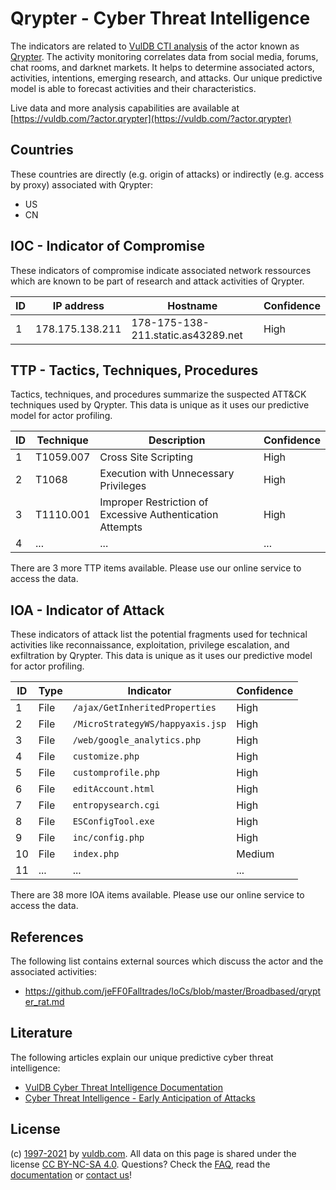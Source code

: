 # Qrypter - Cyber Threat Intelligence

The indicators are related to [VulDB CTI analysis](https://vuldb.com/?doc.cti) of the actor known as [Qrypter](https://vuldb.com/?actor.qrypter). The activity monitoring correlates data from social media, forums, chat rooms, and darknet markets. It helps to determine associated actors, activities, intentions, emerging research, and attacks. Our unique predictive model is able to forecast activities and their characteristics.

Live data and more analysis capabilities are available at [https://vuldb.com/?actor.qrypter](https://vuldb.com/?actor.qrypter)

## Countries

These countries are directly (e.g. origin of attacks) or indirectly (e.g. access by proxy) associated with Qrypter:

* US
* CN

## IOC - Indicator of Compromise

These indicators of compromise indicate associated network ressources which are known to be part of research and attack activities of Qrypter.

ID | IP address | Hostname | Confidence
-- | ---------- | -------- | ----------
1 | 178.175.138.211 | 178-175-138-211.static.as43289.net | High

## TTP - Tactics, Techniques, Procedures

Tactics, techniques, and procedures summarize the suspected ATT&CK techniques used by Qrypter. This data is unique as it uses our predictive model for actor profiling.

ID | Technique | Description | Confidence
-- | --------- | ----------- | ----------
1 | T1059.007 | Cross Site Scripting | High
2 | T1068 | Execution with Unnecessary Privileges | High
3 | T1110.001 | Improper Restriction of Excessive Authentication Attempts | High
4 | ... | ... | ...

There are 3 more TTP items available. Please use our online service to access the data.

## IOA - Indicator of Attack

These indicators of attack list the potential fragments used for technical activities like reconnaissance, exploitation, privilege escalation, and exfiltration by Qrypter. This data is unique as it uses our predictive model for actor profiling.

ID | Type | Indicator | Confidence
-- | ---- | --------- | ----------
1 | File | `/ajax/GetInheritedProperties` | High
2 | File | `/MicroStrategyWS/happyaxis.jsp` | High
3 | File | `/web/google_analytics.php` | High
4 | File | `customize.php` | High
5 | File | `customprofile.php` | High
6 | File | `editAccount.html` | High
7 | File | `entropysearch.cgi` | High
8 | File | `ESConfigTool.exe` | High
9 | File | `inc/config.php` | High
10 | File | `index.php` | Medium
11 | ... | ... | ...

There are 38 more IOA items available. Please use our online service to access the data.

## References

The following list contains external sources which discuss the actor and the associated activities:

* https://github.com/jeFF0Falltrades/IoCs/blob/master/Broadbased/qrypter_rat.md

## Literature

The following articles explain our unique predictive cyber threat intelligence:

* [VulDB Cyber Threat Intelligence Documentation](https://vuldb.com/?doc.cti)
* [Cyber Threat Intelligence - Early Anticipation of Attacks](https://www.scip.ch/en/?labs.20201022)

## License

(c) [1997-2021](https://vuldb.com/?doc.changelog) by [vuldb.com](https://vuldb.com/?doc.about). All data on this page is shared under the license [CC BY-NC-SA 4.0](https://creativecommons.org/licenses/by-nc-sa/4.0/). Questions? Check the [FAQ](https://vuldb.com/?doc.faq), read the [documentation](https://vuldb.com/?doc) or [contact us](https://vuldb.com/?contact)!
